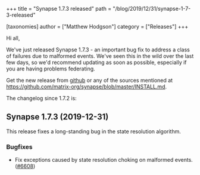 +++
title = "Synapse 1.7.3 released"
path = "/blog/2019/12/31/synapse-1-7-3-released"

[taxonomies]
author = ["Matthew Hodgson"]
category = ["Releases"]
+++

Hi all,

We've just released Synapse 1.7.3 - an important bug fix to address a class of failures due to malformed events.  We've seen this in the wild over the last few days, so we'd recommend updating as soon as possible, especially if you are having problems federating.

Get the new release from [github](https://github.com/matrix-org/synapse/releases/tag/v1.7.3) or any of the sources mentioned at <https://github.com/matrix-org/synapse/blob/master/INSTALL.md>.

The changelog since 1.7.2 is:

## Synapse 1.7.3 (2019-12-31)

This release fixes a long-standing bug in the state resolution algorithm.

### Bugfixes

- Fix exceptions caused by state resolution choking on malformed events. ([\#6608](https://github.com/matrix-org/synapse/issues/6608))
